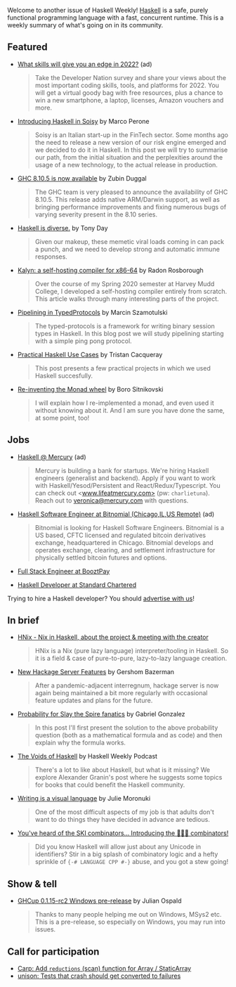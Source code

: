 Welcome to another issue of Haskell Weekly!
[Haskell](https://www.haskell.org) is a safe, purely functional programming language with a fast, concurrent runtime.
This is a weekly summary of what's going on in its community.

## Featured

<!-- Runs on 2021-06-10, 2021-06-24, 2021-07-08, and 2021-07-22. -->
- [What skills will give you an edge in 2022?](https://www.developereconomics.net/?utm_medium=newsletter&utm_source=haskell&utm_campaign=haskell_newsletter) (ad)
  > Take the Developer Nation survey and share your views about the most important coding skills, tools, and platforms for 2022. You will get a virtual goody bag with free resources, plus a chance to win a new smartphone, a laptop, licenses, Amazon vouchers and more.

- [Introducing Haskell in Soisy](https://marcosh.github.io/post/2021/06/04/introducing-haskell-in-soisy.html) by Marco Perone
  > Soisy is an Italian start-up in the FinTech sector. Some months ago the need to release a new version of our risk engine emerged and we decided to do it in Haskell. In this post we will try to summarise our path, from the initial situation and the perplexities around the usage of a new technology, to the actual release in production.

- [GHC 8.10.5 is now available](https://www.haskell.org/ghc/blog/20210605-ghc-8.10.5-released.html) by Zubin Duggal
  > The GHC team is very pleased to announce the availability of GHC 8.10.5. This release adds native ARM/Darwin support, as well as bringing performance improvements and fixing numerous bugs of varying severity present in the 8.10 series.

- [Haskell is diverse.](https://tonyday567.github.io/posts/diversity/) by Tony Day
  > Given our makeup, these memetic viral loads coming in can pack a punch, and we need to develop strong and automatic immune responses.

- [Kalyn: a self-hosting compiler for x86-64](https://intuitiveexplanations.com/tech/kalyn) by Radon Rosborough
  > Over the course of my Spring 2020 semester at Harvey Mudd College, I developed a self-hosting compiler entirely from scratch. This article walks through many interesting parts of the project.

- [Pipelining in TypedProtocols](https://coot.me/posts/typed-protocol-pipelining.html) by Marcin Szamotulski
  > The typed-protocols is a framework for writing binary session types in Haskell. In this blog post we will study pipelining starting with a simple ping pong protocol.

- [Practical Haskell Use Cases](https://www.softwarefactory-project.io/practical-haskell-use-cases.html) by Tristan Cacqueray
  > This post presents a few practical projects in which we used Haskell succesfully.

- [Re-inventing the Monad wheel](https://bor0.wordpress.com/2021/06/07/re-inventing-the-monad-wheel/) by Boro Sitnikovski
  > I will explain how I re-implemented a monad, and even used it without knowing about it. And I am sure you have done the same, at some point, too!

## Jobs

<!-- Runs from 2021-04-22 to 2021-06-24. -->
- [Haskell @ Mercury](https://mercury.com/jobs/generalist-engineer) (ad)
  > Mercury is building a bank for startups. We're hiring Haskell engineers (generalist and backend). Apply if you want to work with Haskell/Yesod/Persistent and React/Redux/Typescript. You can check out <www.lifeatmercury.com> (pw: `charlietuna`). Reach out to <veronica@mercury.com> with questions.

<!-- Runs from 2021-05-20 to 2021-06-10. -->
- [Haskell Software Engineer at Bitnomial (Chicago,IL,US Remote)](https://bitnomial.com/jobs/) (ad)
  > Bitnomial is looking for Haskell Software Engineers. Bitnomial is a US based, CFTC licensed and regulated bitcoin derivatives exchange, headquartered in Chicago. Bitnomial develops and operates exchange, clearing, and settlement infrastructure for physically settled bitcoin futures and options.

- [Full Stack Engineer at BooztPay](https://careers.booztgroup.com/jobs/1206300-full-stack-engineer-booztpay)

- [Haskell Developer at Standard Chartered](https://np.reddit.com/r/haskell/comments/nug8mw/haskell_job_in_sg_or_hk_with_standard_chartered/)

Trying to hire a Haskell developer?
You should [advertise with us](https://haskellweekly.news/advertising.html)!

## In brief

- [HNix - Nix in Haskell, about the project & meeting with the creator](https://np.reddit.com/r/haskell/comments/nstig5/hnix_nix_in_haskell_about_the_project_meeting/)
  > HNix is a Nix (pure lazy language) interpreter/tooling in Haskell. So it is a field & case of pure-to-pure, lazy-to-lazy language creation.

- [New Hackage Server Features](https://discourse.haskell.org/t/new-hackage-server-features/2621?u=taylorfausak) by Gershom Bazerman
  > After a pandemic-adjacent interregnum, hackage server is now again being maintained a bit more regularly with occasional feature updates and plans for the future.

- [Probability for Slay the Spire fanatics](https://www.haskellforall.com/2021/06/probability-for-slay-spire-fanatics.html) by Gabriel Gonzalez
  > In this post I'll first present the solution to the above probability question (both as a mathematical formula and as code) and then explain why the formula works.

- [The Voids of Haskell](https://haskellweekly.news/episode/48.html) by Haskell Weekly Podcast
  > There's a lot to like about Haskell, but what is it missing? We explore Alexander Granin's post where he suggests some topics for books that could benefit the Haskell community.

- [Writing is a visual language](https://argumatronic.com/posts/2021-06-07-learning-to-write.html) by Julie Moronuki
  > One of the most difficult aspects of my job is that adults don't want to do things they have decided in advance are tedious.

- [You've heard of the SKI combinators... Introducing the 🙈🙉🙊 combinators!](https://np.reddit.com/r/haskell/comments/nvzmlj/youve_heard_of_the_ski_combinators_introducing/)
  > Did you know Haskell will allow just about any Unicode in identifiers? Stir in a big splash of combinatory logic and a hefty sprinkle of `{-# LANGUAGE CPP #-}` abuse, and you got a stew going!

## Show & tell

- [GHCup 0.1.15-rc2 Windows pre-release](https://discourse.haskell.org/t/announce-ghcup-0-1-15-rc2-windows-pre-release/2616?u=taylorfausak) by Julian Ospald
  > Thanks to many people helping me out on Windows, MSys2 etc. This is a pre-release, so especially on Windows, you may run into issues.

## Call for participation

-   [Carp: Add `reductions` (scan) function for Array / StaticArray](https://github.com/carp-lang/Carp/issues/1236)
-   [unison: Tests that crash should get converted to failures](https://github.com/unisonweb/unison/issues/2089)
